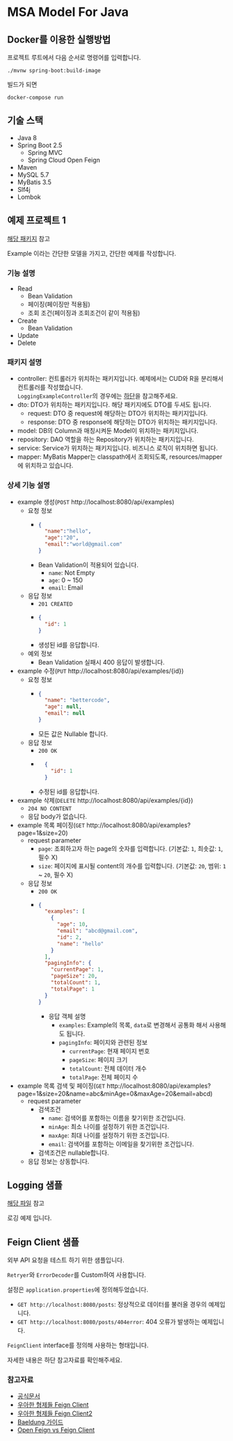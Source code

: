# MSA Model For Java

## Docker를 이용한 실행방법

프로젝트 루트에서 다음 순서로 명령어를 입력합니다.

```shell
./mvnw spring-boot:build-image
```

빌드가 되면

```shell
docker-compose run
```

## 기술 스택

- Java 8
- Spring Boot 2.5
  - Spring MVC
  - Spring Cloud Open Feign
- Maven
- MySQL 5.7
- MyBatis 3.5
- Slf4j
- Lombok

## 예제 프로젝트 1

[해당 패키지](./src/main/java/kr/bettercode/msamodelforjava/example) 참고

Example 이라는 간단한 모델을 가지고, 간단한 예제를 작성합니다.

### 기능 설명

- Read
  - Bean Validation
  - 페이징(페이징만 적용됨)
  - 조회 조건(페이징과 조회조건이 같이 적용됨)
- Create
  - Bean Validation
- Update
- Delete

### 패키지 설명

- controller: 컨트롤러가 위치하는 패키지입니다. 예제에서는 CUD와 R을 분리해서 컨트롤러를 작성했습니다.  
  `LoggingExampleController`의 경우에는 [하단](#Logging-샘플)을 참고해주세요.
- dto: DTO가 위치하는 패키지입니다. 해당 패키지에도 DTO를 두셔도 됩니다.
  - request: DTO 중 request에 해당하는 DTO가 위치하는 패키지입니다.
  - response: DTO 중 response에 해당하는 DTO가 위치하는 패키지입니다.
- model: DB의 Column과 매칭시켜둔 Model이 위치하는 패키지입니다.
- repository: DAO 역할을 하는 Repository가 위치하는 패키지입니다.
- service: Service가 위치하는 패키지입니다. 비즈니스 로직이 위치하면 됩니다.
- mapper: MyBatis Mapper는 classpath에서 조회되도록, resources/mapper에 위치하고 있습니다.

### 상세 기능 설명

- example 생성(`POST` http://localhost:8080/api/examples)
  - 요청 정보
    - ```json
      {
        "name":"hello",
        "age":"20",
        "email":"world@gmail.com"
      }
      ```
    - Bean Validation이 적용되어 있습니다.
      - `name`: Not Empty
      - `age`: 0 ~ 150
      - `email`: Email
  - 응답 정보
    - `201 CREATED`
    - ```json
      {
        "id": 1
      }
      ```
    - 생성된 id를 응답합니다.
  - 예외 정보
    - Bean Validation 실패시 400 응답이 발생합니다.
- example 수정(`PUT` http://localhost:8080/api/examples/{id})
  - 요청 정보
    - ```json
      {
        "name": "bettercode",
        "age": null,
        "email": null
      }
      ```
    - 모든 값은 Nullable 합니다.
  - 응답 정보
    - `200 OK`
    - ```json
        {
          "id": 1
        }
        ```
    - 수정된 id를 응답합니다.
- example 삭제(`DELETE` http://localhost:8080/api/examples/{id})
  - `204 NO CONTENT`
  - 응답 body가 없습니다.
- example 목록 페이징(`GET` http://localhost:8080/api/examples?page=1&size=20)
  - request parameter
    - `page`: 조회하고자 하는 page의 숫자를 입력합니다. (기본값: `1`, 최솟값: `1`, 필수 X)
    - `size`: 페이지에 표시될 content의 개수를 입력합니다. (기본값: `20`, 범위: `1` ~ `20`, 필수 X)
  - 응답 정보
    - `200 OK`
    - ```json
      {
        "examples": [
          {
            "age": 10,
            "email": "abcd@gmail.com",
            "id": 2,
            "name": "hello"
          }
        ],
        "pagingInfo": {
          "currentPage": 1,
          "pageSize": 20,
          "totalCount": 1,
          "totalPage": 1
        }
      }
      ```
      - 응답 객체 설명
        - `examples`: Example의 목록, `data`로 변경해서 공통화 해서 사용해도 됩니다.
        - `pagingInfo`: 페이지와 관련된 정보
          - `currentPage`: 현재 페이지 번호
          - `pageSize`: 페이지 크기
          - `totalCount`: 전체 데이터 개수
          - `totalPage`: 전체 페이지 수
- example 목록 검색 및 페이징(`GET` http://localhost:8080/api/examples?page=1&size=20&name=abc&minAge=0&maxAge=20&email=abcd)
  - request parameter
    - 검색조건
      - `name`: 검색어를 포함하는 이름을 찾기위한 조건입니다.
      - `minAge`: 최소 나이를 설정하기 위한 조건입니다.
      - `maxAge`: 최대 나이를 설정하기 위한 조건입니다.
      - `email`: 검색어를 포함하는 이메일을 찾기위한 조건입니다.
    - 검색조건은 nullable합니다.
  - 응답 정보는 상동합니다.

## Logging 샘플

[해당 파일](./src/main/java/kr/bettercode/msamodelforjava/example/controller/LoggingExampleController.java) 참고

로깅 예제 입니다.

## Feign Client 샘플

외부 API 요청을 테스트 하기 위한 샘플입니다.

`Retryer`와 `ErrorDecoder`를 Custom하여 사용합니다.

설정은 `application.properties`에 정의해두었습니다.

- `GET http://localhost:8080/posts`: 정상적으로 데이터를 불러올 경우의 예제입니다.
- `GET http://localhost:8080/posts/404error`: 404 오류가 발생하는 예제입니다.

`FeignClient` interface를 정의해 사용하는 형태입니다.

자세한 내용은 하단 참고자료를 확인해주세요.

### 참고자료

- [공식문서](https://docs.spring.io/spring-cloud-openfeign/docs/current/reference/html/)
- [우아한 형제들 Feign Client](https://techblog.woowahan.com/2630/)
- [우아한 형제들 Feign Client2](https://techblog.woowahan.com/2657/)
- [Baeldung 가이드](https://www.baeldung.com/spring-cloud-openfeign)
- [Open Feign vs Feign Client](https://www.baeldung.com/netflix-feign-vs-openfeign)
